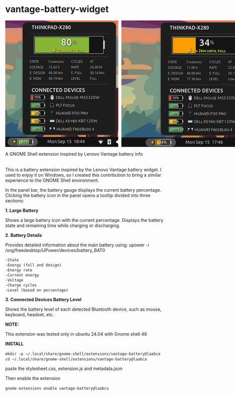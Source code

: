 # vantage-battery-widget

<div style="display: flex; gap: 10px;">
  <img src="Screenshot_2.png" >
  <img src="Screenshot_1.png" >
</div>


A GNOME Shell extension inspired by Lenovo Vantage battery info
######
This is a battery extension inspired by the Lenovo Vantage battery widget.
I used to enjoy it on Windows, so I created this contribution to bring a similar experience to the GNOME Shell environment.

In the panel bar, the battery gauge displays the current battery percentage.
Clicking the battery icon in the panel opens a tooltip divided into three sections:

**1. Large Battery**

Shows a large battery icon with the current percentage.
Displays the battery state and remaining time while charging or discharging.

**2. Battery Details**

Provides detailed information about the main battery using:
upower -i /org/freedesktop/UPower/devices/battery_BAT0

	-State
	-Energy (full and design)
	-Energy rate
	-Current energy
	-Voltage
	-Charge cycles
	-Level (based on percentage)

**3. Connected Devices Battery Level**

Shows the battery level of each detected Bluetooth device, such as mouse, keyboard, headset, etc.

**NOTE:**

This extension was tested only in ubuntu 24.04 with Gnome shell 46

**INSTALL**

`mkdir -p ~/.local/share/gnome-shell/extensions/vantage-battery@laabca`
`cd ~/.local/share/gnome-shell/extensions/vantage-battery@laabca`

paste the stylesheet.css, extension.js and metadata.json

Then enable the extension

`gnome-extensions enable vantage-battery@laabca`

